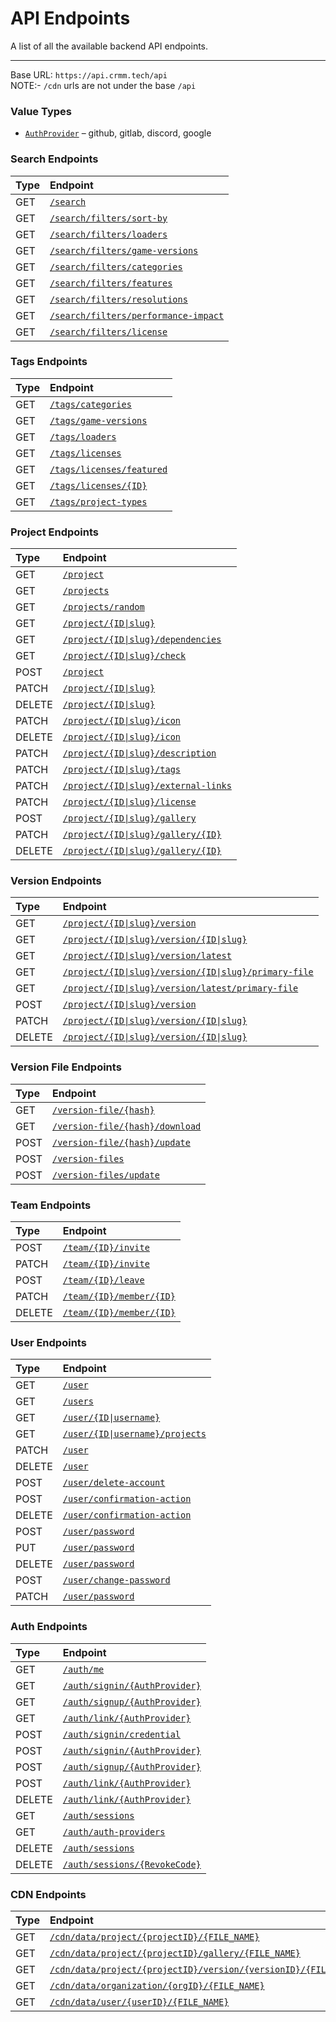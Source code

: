 # API Endpoints
A list of all the available backend API endpoints.

-------------

Base URL: `https://api.crmm.tech/api` <br />
NOTE:- `/cdn` urls are not under the base `/api`

### Value Types
* [`AuthProvider`](/packages/utils/src/types/index.ts#L13) &ndash; github, gitlab, discord, google

### Search Endpoints
| Type   | Endpoint  |
|:-------|:----------|
| GET    | [`/search`](/apps/backend/src/routes/search/router.ts#L26) |
| GET    | [`/search/filters/sort-by`](/apps/backend/src/routes/search/router.ts#L26) |
| GET    | [`/search/filters/loaders`](/apps/backend/src/routes/search/router.ts#L26) |
| GET    | [`/search/filters/game-versions`](/apps/backend/src/routes/search/router.ts#L26) |
| GET    | [`/search/filters/categories`](/apps/backend/src/routes/search/router.ts#L26) |
| GET    | [`/search/filters/features`](/apps/backend/src/routes/search/router.ts#L26) |
| GET    | [`/search/filters/resolutions`](/apps/backend/src/routes/search/router.ts#L26) |
| GET    | [`/search/filters/performance-impact`](/apps/backend/src/routes/search/router.ts#L26) |
| GET    | [`/search/filters/license`](/apps/backend/src/routes/search/router.ts#L26) |

### Tags Endpoints
| Type   | Endpoint  |
|:-------|:----------|
| GET    | [`/tags/categories`](/apps/backend/src/routes/tags.ts#L13) |
| GET    | [`/tags/game-versions`](/apps/backend/src/routes/tags.ts#L13) |
| GET    | [`/tags/loaders`](/apps/backend/src/routes/tags.ts#L13) |
| GET    | [`/tags/licenses`](/apps/backend/src/routes/tags.ts#L13) |
| GET    | [`/tags/licenses/featured`](/apps/backend/src/routes/tags.ts#L13) |
| GET    | [`/tags/licenses/{ID}`](/apps/backend/src/routes/tags.ts#L13) |
| GET    | [`/tags/project-types`](/apps/backend/src/routes/tags.ts#L13) |

### Project Endpoints
| Type   | Endpoint  |
|:-------|:----------|
| GET    | [`/project`](/apps/backend/src/routes/project/router.ts#L32) |
| GET    | [`/projects`](/apps/backend/src/routes/project/bulk_router.ts#L9) |
| GET    | [`/projects/random`](/apps/backend/src/routes/project/bulk_router.ts#L9) |
| GET    | [`/project/{ID\|slug}`](/apps/backend/src/routes/project/router.ts#L32) |
| GET    | [`/project/{ID\|slug}/dependencies`](/apps/backend/src/routes/project/router.ts#L32) |
| GET    | [`/project/{ID\|slug}/check`](/apps/backend/src/routes/project/router.ts#L32) |
| POST   | [`/project`](/apps/backend/src/routes/project/router.ts#L32) |
| PATCH  | [`/project/{ID\|slug}`](/apps/backend/src/routes/project/router.ts#L32) |
| DELETE | [`/project/{ID\|slug}`](/apps/backend/src/routes/project/router.ts#L32) |
| PATCH  | [`/project/{ID\|slug}/icon`](/apps/backend/src/routes/project/router.ts#L32) |
| DELETE | [`/project/{ID\|slug}/icon`](/apps/backend/src/routes/project/router.ts#L32) |
| PATCH  | [`/project/{ID\|slug}/description`](/apps/backend/src/routes/project/router.ts#L32) |
| PATCH  | [`/project/{ID\|slug}/tags`](/apps/backend/src/routes/project/router.ts#L32) |
| PATCH  | [`/project/{ID\|slug}/external-links`](/apps/backend/src/routes/project/router.ts#L32) |
| PATCH  | [`/project/{ID\|slug}/license`](/apps/backend/src/routes/project/router.ts#L32) |
| POST   | [`/project/{ID\|slug}/gallery`](/apps/backend/src/routes/project/router.ts#L32) |
| PATCH  | [`/project/{ID\|slug}/gallery/{ID}`](/apps/backend/src/routes/project/router.ts#L32) |
| DELETE | [`/project/{ID\|slug}/gallery/{ID}`](/apps/backend/src/routes/project/router.ts#L32) |

### Version Endpoints
| Type   | Endpoint  |
|:-------|:----------|
| GET    | [`/project/{ID\|slug}/version`](/apps/backend/src/routes/project/version/router.ts#L14) |
| GET    | [`/project/{ID\|slug}/version/{ID\|slug}`](/apps/backend/src/routes/project/version/router.ts#L14) |
| GET    | [`/project/{ID\|slug}/version/latest`](/apps/backend/src/routes/project/version/router.ts#L14) |
| GET    | [`/project/{ID\|slug}/version/{ID\|slug}/primary-file`](/apps/backend/src/routes/project/version/router.ts#L14) |
| GET    | [`/project/{ID\|slug}/version/latest/primary-file`](/apps/backend/src/routes/project/version/router.ts#L14) |
| POST   | [`/project/{ID\|slug}/version`](/apps/backend/src/routes/project/version/router.ts#L14) |
| PATCH  | [`/project/{ID\|slug}/version/{ID\|slug}`](/apps/backend/src/routes/project/version/router.ts#L14) |
| DELETE | [`/project/{ID\|slug}/version/{ID\|slug}`](/apps/backend/src/routes/project/version/router.ts#L14) |

### Version File Endpoints
| Type   | Endpoint  |
|:-------|:----------|
| GET    | [`/version-file/{hash}`](/apps/backend/src/routes/version-file/router.ts#L22) |
| GET    | [`/version-file/{hash}/download`](/apps/backend/src/routes/version-file/router.ts#L23) |
| POST   | [`/version-file/{hash}/update`](/apps/backend/src/routes/version-file/router.ts#L23) |
| POST   | [`/version-files`](/apps/backend/src/routes/version-file/router.ts#L100) |
| POST   | [`/version-files/update`](/apps/backend/src/routes/version-file/router.ts#L100) |

### Team Endpoints
| Type   | Endpoint  |
|:-------|:----------|
| POST   | [`/team/{ID}/invite`](/apps/backend/src/routes/project/team/router.ts#L20) |
| PATCH  | [`/team/{ID}/invite`](/apps/backend/src/routes/project/team/router.ts#L20) |
| POST   | [`/team/{ID}/leave`](/apps/backend/src/routes/project/team/router.ts#L20) |
| PATCH  | [`/team/{ID}/member/{ID}`](/apps/backend/src/routes/project/team/router.ts#L20) |
| DELETE | [`/team/{ID}/member/{ID}`](/apps/backend/src/routes/project/team/router.ts#L20) |

### User Endpoints
| Type   | Endpoint  |
|:-------|:----------|
| GET    | [`/user`](/apps/backend/src/routes/user/router.ts#L34) |
| GET    | [`/users`](/apps/backend/src/routes/user/bulk_actions/router.ts#L7) |
| GET    | [`/user/{ID\|username}`](/apps/backend/src/routes/user/router.ts#L34) |
| GET    | [`/user/{ID\|username}/projects`](/apps/backend/src/routes/user/router.ts#L34) |
| PATCH  | [`/user`](/apps/backend/src/routes/user/router.ts#L34) |
| DELETE | [`/user`](/apps/backend/src/routes/user/router.ts#L34) |
| POST   | [`/user/delete-account`](/apps/backend/src/routes/user/router.ts#L34) |
| POST   | [`/user/confirmation-action`](/apps/backend/src/routes/user/router.ts#L34) |
| DELETE | [`/user/confirmation-action`](/apps/backend/src/routes/user/router.ts#L34) |
| POST   | [`/user/password`](/apps/backend/src/routes/user/router.ts#L34) |
| PUT    | [`/user/password`](/apps/backend/src/routes/user/router.ts#L34) |
| DELETE | [`/user/password`](/apps/backend/src/routes/user/router.ts#L34) |
| POST   | [`/user/change-password`](/apps/backend/src/routes/user/router.ts#L34) |
| PATCH  | [`/user/password`](/apps/backend/src/routes/user/router.ts#L34) |

### Auth Endpoints
| Type   | Endpoint  |
|:-------|:----------|
| GET    | [`/auth/me`](/apps/backend/src/routes/auth/router.ts#L28) |
| GET    | [`/auth/signin/{AuthProvider}`](/apps/backend/src/routes/auth/router.ts#L28) |
| GET    | [`/auth/signup/{AuthProvider}`](/apps/backend/src/routes/auth/router.ts#L28) |
| GET    | [`/auth/link/{AuthProvider}`](/apps/backend/src/routes/auth/router.ts#L28) |
| POST   | [`/auth/signin/credential`](/apps/backend/src/routes/auth/router.ts#L28) |
| POST   | [`/auth/signin/{AuthProvider}`](/apps/backend/src/routes/auth/router.ts#L28) |
| POST   | [`/auth/signup/{AuthProvider}`](/apps/backend/src/routes/auth/router.ts#L28) |
| POST   | [`/auth/link/{AuthProvider}`](/apps/backend/src/routes/auth/router.ts#L28) |
| DELETE | [`/auth/link/{AuthProvider}`](/apps/backend/src/routes/auth/router.ts#L28) |
| GET    | [`/auth/sessions`](/apps/backend/src/routes/auth/router.ts#L28) |
| GET    | [`/auth/auth-providers`](/apps/backend/src/routes/auth/router.ts#L28) |
| DELETE | [`/auth/sessions`](/apps/backend/src/routes/auth/router.ts#L28) |
| DELETE | [`/auth/sessions/{RevokeCode}`](/apps/backend/src/routes/auth/router.ts#L28) |

### CDN Endpoints
| Type   | Endpoint  |
|:-------|:----------|
| GET    | [`/cdn/data/project/{projectID}/{FILE_NAME}`](/apps/backend/src/routes/cdn/router.ts#L22) |
| GET    | [`/cdn/data/project/{projectID}/gallery/{FILE_NAME}`](/apps/backend/src/routes/cdn/router.ts#L22) |
| GET    | [`/cdn/data/project/{projectID}/version/{versionID}/{FILE_NAME}`](/apps/backend/src/routes/cdn/router.ts#L22) |
| GET    | [`/cdn/data/organization/{orgID}/{FILE_NAME}`](/apps/backend/src/routes/cdn/router.ts#L22) |
| GET    | [`/cdn/data/user/{userID}/{FILE_NAME}`](/apps/backend/src/routes/cdn/router.ts#L22) |
